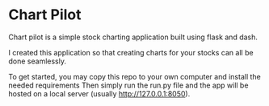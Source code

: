 # Chart Pilot

Chart pilot is a simple stock charting application built using flask and dash.

I created this application so that creating charts for your stocks can all be done seamlessly.

To get started, you may copy this repo to your own computer and install the needed requirements
Then simply run the run.py file and the app will be hosted on a local server (usually http://127.0.0.1:8050).
